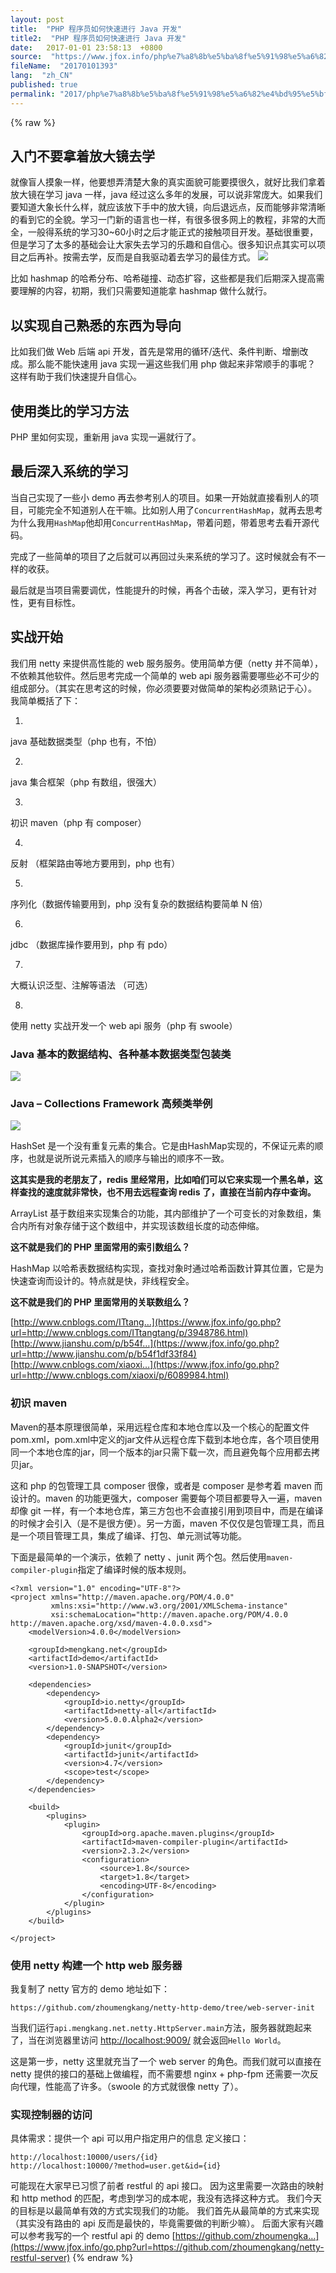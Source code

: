 ```yaml
---
layout: post
title:  "PHP 程序员如何快速进行 Java 开发"
title2:  "PHP 程序员如何快速进行 Java 开发"
date:   2017-01-01 23:58:13  +0800
source:  "https://www.jfox.info/php%e7%a8%8b%e5%ba%8f%e5%91%98%e5%a6%82%e4%bd%95%e5%bf%ab%e9%80%9f%e8%bf%9b%e8%a1%8cjava%e5%bc%80%e5%8f%91.html"
fileName:  "20170101393"
lang:  "zh_CN"
published: true
permalink: "2017/php%e7%a8%8b%e5%ba%8f%e5%91%98%e5%a6%82%e4%bd%95%e5%bf%ab%e9%80%9f%e8%bf%9b%e8%a1%8cjava%e5%bc%80%e5%8f%91.html"
---
```

{% raw %}
## 入门不要拿着放大镜去学

就像盲人摸象一样，他要想弄清楚大象的真实面貌可能要摸很久，就好比我们拿着放大镜在学习 java 一样，java 经过这么多年的发展，可以说非常庞大。如果我们要知道大象长什么样，就应该放下手中的放大镜，向后退远点，反而能够非常清晰的看到它的全貌。学习一门新的语言也一样，有很多很多网上的教程，非常的大而全，一般得系统的学习30~60小时之后才能正式的接触项目开发。基础很重要，但是学习了太多的基础会让大家失去学习的乐趣和自信心。很多知识点其实可以项目之后再补。按需去学，反而是自我驱动着去学习的最佳方式。
![](474f8d5.png)

比如 hashmap 的哈希分布、哈希碰撞、动态扩容，这些都是我们后期深入提高需要理解的内容，初期，我们只需要知道能拿 hashmap 做什么就行。

## 以实现自己熟悉的东西为导向

比如我们做 Web 后端 api 开发，首先是常用的循环/迭代、条件判断、增删改成。那么能不能快速用 java 实现一遍这些我们用 php 做起来非常顺手的事呢？
这样有助于我们快速提升自信心。

## 使用类比的学习方法

PHP 里如何实现，重新用 java 实现一遍就行了。

## 最后深入系统的学习

当自己实现了一些小 demo 再去参考别人的项目。如果一开始就直接看别人的项目，可能完全不知道别人在干嘛。比如别人用了`ConcurrentHashMap`，就再去思考为什么我用`HashMap`他却用`ConcurrentHashMap`，带着问题，带着思考去看开源代码。

完成了一些简单的项目了之后就可以再回过头来系统的学习了。这时候就会有不一样的收获。

最后就是当项目需要调优，性能提升的时候，再各个击破，深入学习，更有针对性，更有目标性。

## 实战开始

我们用 netty 来提供高性能的 web 服务服务。使用简单方便（netty 并不简单），不依赖其他软件。然后思考完成一个简单的 web api 服务器需要哪些必不可少的组成部分。（其实在思考这的时候，你必须要要对做简单的架构必须熟记于心）。
我简单概括了下：

1. 
java 基础数据类型（php 也有，不怕）

2. 
java 集合框架（php 有数组，很强大）

3. 
初识 maven（php 有 composer）

4. 
反射 （框架路由等地方要用到，php 也有）

5. 
序列化（数据传输要用到，php 没有复杂的数据结构要简单 N 倍）

6. 
jdbc （数据库操作要用到，php 有 pdo）

7. 
大概认识泛型、注解等语法 （可选）

8. 
使用 netty 实战开发一个 web api 服务（php 有 swoole）

### Java 基本的数据结构、各种基本数据类型包装类

![](6533a7b.png)

### Java – Collections Framework 高频类举例

![](77cc48f.png)

HashSet 是一个没有重复元素的集合。它是由HashMap实现的，不保证元素的顺序，也就是说所说元素插入的顺序与输出的顺序不一致。

**这其实是我的老朋友了，redis 里经常用，比如咱们可以它来实现一个黑名单，这样查找的速度就非常快，也不用去远程查询 redis 了，直接在当前内存中查询。**

ArrayList 基于数组来实现集合的功能，其内部维护了一个可变长的对象数组，集合内所有对象存储于这个数组中，并实现该数组长度的动态伸缩。

**这不就是我们的 PHP 里面常用的索引数组么？**

HashMap 以哈希表数据结构实现，查找对象时通过哈希函数计算其位置，它是为快速查询而设计的。特点就是快，非线程安全。

**这不就是我们的 PHP 里面常用的关联数组么？**

[http://www.cnblogs.com/ITtang…](https://www.jfox.info/go.php?url=http://www.cnblogs.com/ITtangtang/p/3948786.html)
[http://www.jianshu.com/p/b54f…](https://www.jfox.info/go.php?url=http://www.jianshu.com/p/b54f1df33f84)
[http://www.cnblogs.com/xiaoxi…](https://www.jfox.info/go.php?url=http://www.cnblogs.com/xiaoxi/p/6089984.html)

### 初识 maven

Maven的基本原理很简单，采用远程仓库和本地仓库以及一个核心的配置文件pom.xml，pom.xml中定义的jar文件从远程仓库下载到本地仓库，各个项目使用同一个本地仓库的jar，同一个版本的jar只需下载一次，而且避免每个应用都去拷贝jar。

这和 php 的包管理工具 composer 很像，或者是 composer 是参考着 maven 而设计的。maven 的功能更强大，composer 需要每个项目都要导入一遍，maven 却像 git 一样，有一个本地仓库，第三方包也不会直接引用到项目中，而是在编译的时候才会引入（是不是很方便）。另一方面，maven 不仅仅是包管理工具，而且是一个项目管理工具，集成了编译、打包、单元测试等功能。

下面是最简单的一个演示，依赖了 netty 、junit 两个包。然后使用`maven-compiler-plugin`指定了编译时候的版本规则。

    <?xml version="1.0" encoding="UTF-8"?>
    <project xmlns="http://maven.apache.org/POM/4.0.0"
             xmlns:xsi="http://www.w3.org/2001/XMLSchema-instance"
             xsi:schemaLocation="http://maven.apache.org/POM/4.0.0 http://maven.apache.org/xsd/maven-4.0.0.xsd">
        <modelVersion>4.0.0</modelVersion>
    
        <groupId>mengkang.net</groupId>
        <artifactId>demo</artifactId>
        <version>1.0-SNAPSHOT</version>
    
        <dependencies>
            <dependency>
                <groupId>io.netty</groupId>
                <artifactId>netty-all</artifactId>
                <version>5.0.0.Alpha2</version>
            </dependency>
            <dependency>
                <groupId>junit</groupId>
                <artifactId>junit</artifactId>
                <version>4.7</version>
                <scope>test</scope>
            </dependency>
        </dependencies>
    
        <build>
            <plugins>
                <plugin>
                    <groupId>org.apache.maven.plugins</groupId>
                    <artifactId>maven-compiler-plugin</artifactId>
                    <version>2.3.2</version>
                    <configuration>
                        <source>1.8</source>
                        <target>1.8</target>
                        <encoding>UTF-8</encoding>
                    </configuration>
                </plugin>
            </plugins>
        </build>
    
    </project>

### 使用 netty 构建一个 http web 服务器

我复制了 netty 官方的 demo 地址如下：

    https://github.com/zhoumengkang/netty-http-demo/tree/web-server-init

当我们运行`api.mengkang.net.netty.HttpServer.main`方法，服务器就跑起来了，当在浏览器里访问 [http://localhost:9009/](https://www.jfox.info/go.php?url=http://localhost:9009/) 就会返回`Hello World`。

这是第一步，netty 这里就充当了一个 web server 的角色。而我们就可以直接在 netty 提供的接口的基础上做编程，而不需要想 nginx + php-fpm 还需要一次反向代理，性能高了许多。（swoole 的方式就很像 netty 了）。

### 实现控制器的访问

具体需求：提供一个 api 可以用户指定用户的信息
定义接口：

    http://localhost:10000/users/{id}
    http://localhost:10000/?method=user.get&id={id}

可能现在大家早已习惯了前者 restful 的 api 接口。
因为这里需要一次路由的映射和 http method 的匹配，考虑到学习的成本呢，我没有选择这种方式。
我们今天的目标是以最简单有效的方式实现我们的功能。
我们首先从最简单的方式来实现（其实没有路由的 api 反而是最快的，毕竟需要做的判断少嘛）。
后面大家有兴趣可以参考我写的一个 restful api 的 demo [https://github.com/zhoumengka…](https://www.jfox.info/go.php?url=https://github.com/zhoumengkang/netty-restful-server)
{% endraw %}